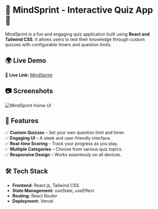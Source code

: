 # 🧠 MindSprint - Interactive Quiz App 🚀

MindSprint is a fun and engaging quiz application built using **React and Tailwind CSS**. It allows users to test their knowledge through custom quizzes with configurable timers and question limits.

## 🌍 Live Demo  

🔗 **Live Link:** [MindSprint](https://mind-sprint-pi.vercel.app/)

## 📷 Screenshots  

![MindSprint Home UI](https://i.ibb.co.com/cKKWFvPC/Screenshot-2025-03-08-142314.png)

## 🌟 Features

✅ **Custom Quizzes** – Set your own question limit and timer.  
✅ **Engaging UI** – A sleek and user-friendly interface.  
✅ **Real-time Scoring** – Track your progress as you play.  
✅ **Multiple Categories** – Choose from various quiz topics.  
✅ **Responsive Design** – Works seamlessly on all devices.  

## 🛠 Tech Stack

- **Frontend:** React.js, Tailwind CSS  
- **State Management:** useState, useEffect  
- **Routing:** React Router  
- **Deployment:** Vercel   


